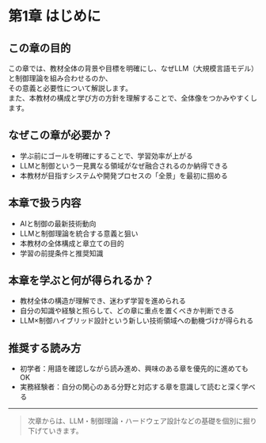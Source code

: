 # 第1章 はじめに

## この章の目的

この章では、教材全体の背景や目標を明確にし、なぜLLM（大規模言語モデル）と制御理論を組み合わせるのか、  
その意義と必要性について解説します。  
また、本教材の構成と学び方の方針を理解することで、全体像をつかみやすくします。

## なぜこの章が必要か？

- 学ぶ前にゴールを明確にすることで、学習効率が上がる  
- LLMと制御という一見異なる領域がなぜ融合されるのか納得できる  
- 本教材が目指すシステムや開発プロセスの「全景」を最初に掴める  

## 本章で扱う内容

- AIと制御の最新技術動向  
- LLMと制御理論を統合する意義と狙い  
- 本教材の全体構成と章立ての目的  
- 学習の前提条件と推奨知識

## 本章を学ぶと何が得られるか？

- 教材全体の構造が理解でき、迷わず学習を進められる  
- 自分の知識や経験と照らして、どの章に重点を置くべきか判断できる  
- LLM×制御ハイブリッド設計という新しい技術領域への動機づけが得られる  

## 推奨する読み方

- 初学者：用語を確認しながら読み進め、興味のある章を優先的に進めてもOK  
- 実務経験者：自分の関心のある分野と対応する章を意識して読むと深く学べる

---

> 次章からは、LLM・制御理論・ハードウェア設計などの基礎を個別に掘り下げていきます。
